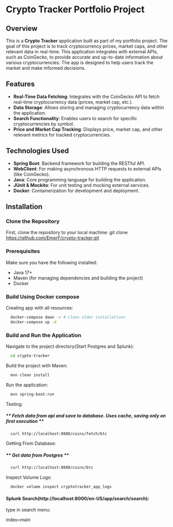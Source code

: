 # Crypto Tracker Portfolio Project

## Overview
This is a **Crypto Tracker** application built as part of my portfolio project. The goal of this project is to track cryptocurrency prices, market caps, and other relevant data in real-time. This application integrates with external APIs, such as CoinGecko, to provide accurate and up-to-date information about various cryptocurrencies. The app is designed to help users track the market and make informed decisions.

## Features
- **Real-Time Data Fetching**: Integrates with the CoinGecko API to fetch real-time cryptocurrency data (prices, market cap, etc.).
- **Data Storage**: Allows storing and managing cryptocurrency data within the application.
- **Search Functionality**: Enables users to search for specific cryptocurrencies by symbol.
- **Price and Market Cap Tracking**: Displays price, market cap, and other relevant metrics for tracked cryptocurrencies.

## Technologies Used
- **Spring Boot**: Backend framework for building the RESTful API.
- **WebClient**: For making asynchronous HTTP requests to external APIs (like CoinGecko).
- **Java**: Core programming language for building the application.
- **JUnit & Mockito**: For unit testing and mocking external services.
- **Docker**: Containerization for development and deployment.

## Installation

### Clone the Repository
First, clone the repository to your local machine:
git clone https://github.com/EmerF/crypto-tracker.git


### Prerequisites
Make sure you have the following installed:
- Java 17+
- Maven (for managing dependencies and building the project)
- Docker

### Build Using Docker compose
Creating app with all resources:
```bash
  docker-compose down -v # clean older installations
  docker-compose up -d
```

### Build and Run the Application
Navigate to the project directory(Start Postgres and Splunk):

```bash
  cd crypto-tracker
```

Build the project with Maven:
```bash
  mvn clean install
```
Run the application:
```bash
  mvn spring-boot:run
```
Testing:
##### ** Fetch data from api and save to database. Uses cache, saving only on first execution **
```bash
  curl http://localhost:8080/coins/fetch/btc
```
Getting From Database:
##### ** Get data from Postgres **
```bash
  curl http://localhost:8080/coins/btc
```

Inspect Volume Logs:
```bash
  docker volume inspect cryptotracker_app_logs
```

#### Splunk Search(http://localhost:8000/en-US/app/search/search):

type in search menu:

index=main
